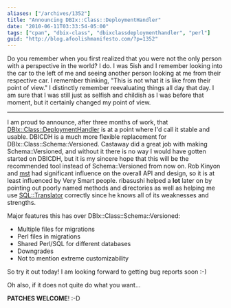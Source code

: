 ```yaml
---
aliases: ["/archives/1352"]
title: "Announcing DBIx::Class::DeploymentHandler"
date: "2010-06-11T03:33:54-05:00"
tags: ["cpan", "dbix-class", "dbixclassdeploymenthandler", "perl"]
guid: "http://blog.afoolishmanifesto.com/?p=1352"
---
```

Do you remember when you first realized that you were not the only person with a perspective in the world? I do. I was 5ish and I remember looking into the car to the left of me and seeing another person looking at me from their respective car. I remember thinking, "This is not what it is like from their point of view." I distinctly remember reevaluating things all day that day. I am sure that I was still just as selfish and childish as I was before that moment, but it certainly changed my point of view.

----

I am proud to announce, after three months of work, that
[DBIx::Class::DeploymentHandler](http://search.cpan.org/perldoc?DBIx::Class::DeploymentHandler)
is at a point where I'd call it stable and usable. DBICDH is a much more
flexible replacement for DBIx::Class::Schema::Versioned. Castaway did a great
job with making Schema::Versioned, and without it there is no way I would have
gotten started on DBICDH, but it is my sincere hope that this will be the
recommended tool instead of Schema::Versioned from now on. Rob Kinyon and
[mst](http://www.shadowcat.co.uk/blog/matt-s-trout/) had significant influence
on the overall API and design, so it is at least influenced by Very Smart
people. ribasushi helped a **lot** later on by pointing out poorly named methods
and directories as well as helping me use
[SQL::Translator](http://search.cpan.org/perldoc?SQL::Translator) correctly
since he knows all of its weaknesses and strengths.

Major features this has over DBIx::Class::Schema::Versioned:

- Multiple files for migrations
- Perl files in migrations
- Shared Perl/SQL for different databases
- Downgrades
- Not to mention extreme customizability

So try it out today! I am looking forward to getting bug reports soon :-)

Oh also, if it does not quite do what you want...

**PATCHES WELCOME**! :-D
